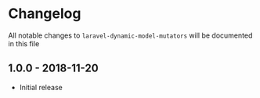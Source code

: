# Changelog

All notable changes to `laravel-dynamic-model-mutators` will be documented in this file

## 1.0.0 - 2018-11-20

- Initial release
